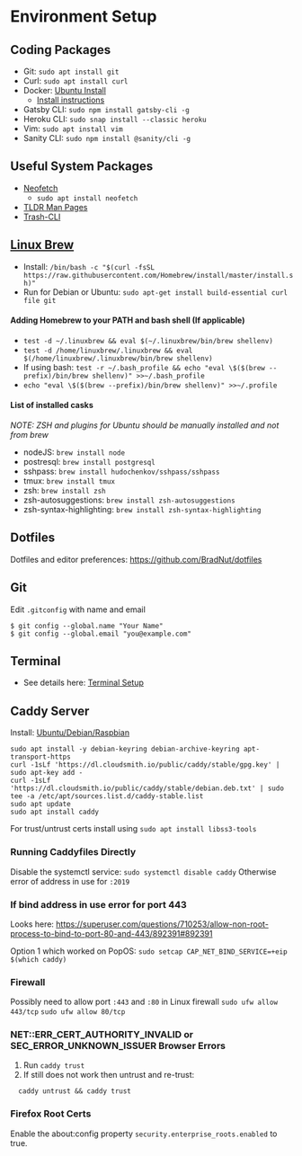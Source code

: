 # Environment Setup

## Coding Packages

- Git: `sudo apt install git`
- Curl: `sudo apt install curl`
- Docker: [Ubuntu Install](https://docs.docker.com/engine/install/ubuntu/#prerequisites)
  - [Install instructions](../master/linux/Docker-Setup.md)
- Gatsby CLI: `sudo npm install gatsby-cli -g`
- Heroku CLI: `sudo snap install --classic heroku`
- Vim: `sudo apt install vim`
- Sanity CLI: `sudo npm install @sanity/cli -g`

## Useful System Packages

- [Neofetch](https://github.com/dylanaraps/neofetch)
  - `sudo apt install neofetch`
- [TLDR Man Pages](https://tldr.sh/)
- [Trash-CLI](https://www.npmjs.com/package/trash-cli)

## [Linux Brew](https://docs.brew.sh/Homebrew-on-Linux)

- Install: `/bin/bash -c "$(curl -fsSL https://raw.githubusercontent.com/Homebrew/install/master/install.sh)"`
- Run for Debian or Ubuntu: `sudo apt-get install build-essential curl file git`

#### Adding Homebrew to your PATH and bash shell (If applicable)

- `test -d ~/.linuxbrew && eval $(~/.linuxbrew/bin/brew shellenv)`
- `test -d /home/linuxbrew/.linuxbrew && eval $(/home/linuxbrew/.linuxbrew/bin/brew shellenv)`
- If using bash: `test -r ~/.bash_profile && echo "eval \$($(brew --prefix)/bin/brew shellenv)" >>~/.bash_profile`
- `echo "eval \$($(brew --prefix)/bin/brew shellenv)" >>~/.profile`

#### List of installed casks

_NOTE: ZSH and plugins for Ubuntu should be manually installed and not from brew_

- nodeJS: `brew install node`
- postresql: `brew install postgresql`
- sshpass: `brew install hudochenkov/sshpass/sshpass`
- tmux: `brew install tmux`
- zsh: `brew install zsh`
- zsh-autosuggestions: `brew install zsh-autosuggestions`
- zsh-syntax-highlighting: `brew install zsh-syntax-highlighting`

## Dotfiles

Dotfiles and editor preferences: https://github.com/BradNut/dotfiles

## Git

Edit `.gitconfig` with name and email

```
$ git config --global.name "Your Name"
$ git config --global.email "you@example.com"
```

## Terminal

- See details here: [Terminal Setup](../environment/Terminal.md)

## Caddy Server

Install: [Ubuntu/Debian/Raspbian](https://caddyserver.com/docs/install#debian-ubuntu-raspbian)

```
sudo apt install -y debian-keyring debian-archive-keyring apt-transport-https
curl -1sLf 'https://dl.cloudsmith.io/public/caddy/stable/gpg.key' | sudo apt-key add -
curl -1sLf 'https://dl.cloudsmith.io/public/caddy/stable/debian.deb.txt' | sudo tee -a /etc/apt/sources.list.d/caddy-stable.list
sudo apt update
sudo apt install caddy
```

For trust/untrust certs install using `sudo apt install libss3-tools`

### Running Caddyfiles Directly

Disable the systemctl service: `sudo systemctl disable caddy`
Otherwise error of address in use for `:2019`

### If bind address in use error for port 443

Looks here: https://superuser.com/questions/710253/allow-non-root-process-to-bind-to-port-80-and-443/892391#892391

Option 1 which worked on PopOS: `sudo setcap CAP_NET_BIND_SERVICE=+eip $(which caddy)`

### Firewall

Possibly need to allow port `:443` and `:80` in Linux firewall
`sudo ufw allow 443/tcp`
`sudo ufw allow 80/tcp`

### NET::ERR_CERT_AUTHORITY_INVALID or SEC_ERROR_UNKNOWN_ISSUER Browser Errors

1. Run `caddy trust`
2. If still does not work then untrust and re-trust:

```
  caddy untrust && caddy trust
```

### Firefox Root Certs

Enable the about:config property `security.enterprise_roots.enabled` to true.
